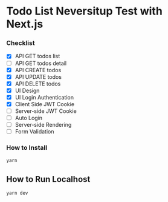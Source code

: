 # Todo List Neversitup Test with Next.js

### Checklist

- [x] API GET todos list
- [ ] API GET todos detail
- [x] API CREATE todos
- [x] API UPDATE todos
- [x] API DELETE todos
- [x] UI Design
- [x] UI Login Authentication
- [x] Client Side JWT Cookie
- [ ] Server-side JWT Cookie
- [ ] Auto Login
- [ ] Server-side Rendering
- [ ] Form Validation

### How to Install
```sh
yarn
```

## How to Run Localhost
```sh
yarn dev
```
